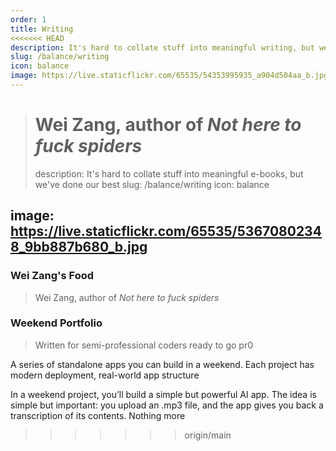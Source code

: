 ```yaml
---
order: 1
title: Writing
<<<<<<< HEAD
description: It's hard to collate stuff into meaningful writing, but we've doing our best
slug: /balance/writing
icon: balance
image: https://live.staticflickr.com/65535/54353995935_a904d504aa_b.jpg
---
```


> # Wei Zang, author of _Not here to fuck spiders_
>
> description: It's hard to collate stuff into meaningful e-books, but we've done our best
> slug: /balance/writing
> icon: balance

## image: https://live.staticflickr.com/65535/53670802348_9bb887b680_b.jpg

### Wei Zang's Food

> Wei Zang, author of _Not here to fuck spiders_

### Weekend Portfolio

> Written for semi-professional coders ready to go pr0

A series of standalone apps you can build in a weekend. Each project has modern deployment, real-world app structure

In a weekend project, you’ll build a simple but powerful AI app. The idea is simple but important: you upload an .mp3 file, and the app gives you back a transcription of its contents. Nothing more

> > > > > > > origin/main
